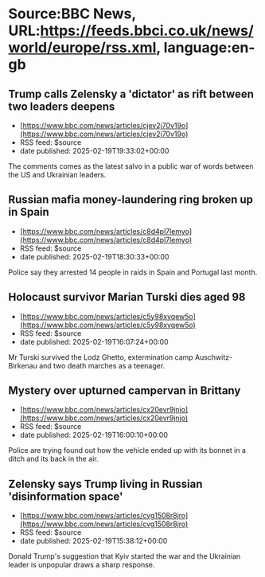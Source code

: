 # Source:BBC News, URL:https://feeds.bbci.co.uk/news/world/europe/rss.xml, language:en-gb

## Trump calls Zelensky a 'dictator' as rift between two leaders deepens
 - [https://www.bbc.com/news/articles/cjev2j70v19o](https://www.bbc.com/news/articles/cjev2j70v19o)
 - RSS feed: $source
 - date published: 2025-02-19T19:33:02+00:00

The comments comes as the latest salvo in a public war of words between the US and Ukrainian leaders.

## Russian mafia money-laundering ring broken up in Spain
 - [https://www.bbc.com/news/articles/c8d4pl7lemyo](https://www.bbc.com/news/articles/c8d4pl7lemyo)
 - RSS feed: $source
 - date published: 2025-02-19T18:30:33+00:00

Police say they arrested 14 people in raids in Spain and Portugal last month.

## Holocaust survivor Marian Turski dies aged 98
 - [https://www.bbc.com/news/articles/c5y98xyqew5o](https://www.bbc.com/news/articles/c5y98xyqew5o)
 - RSS feed: $source
 - date published: 2025-02-19T16:07:24+00:00

Mr Turski survived the Lodz Ghetto, extermination camp Auschwitz-Birkenau and two death marches as a teenager.

## Mystery over upturned campervan in Brittany
 - [https://www.bbc.com/news/articles/cx20evr9jnjo](https://www.bbc.com/news/articles/cx20evr9jnjo)
 - RSS feed: $source
 - date published: 2025-02-19T16:00:10+00:00

Police are trying found out how the vehicle ended up with its bonnet in a ditch and its back in the air.

## Zelensky says Trump living in Russian 'disinformation space'
 - [https://www.bbc.com/news/articles/cvg1508r8jro](https://www.bbc.com/news/articles/cvg1508r8jro)
 - RSS feed: $source
 - date published: 2025-02-19T15:38:12+00:00

Donald Trump's suggestion that Kyiv started the war and the Ukrainian leader is unpopular draws a sharp response.

